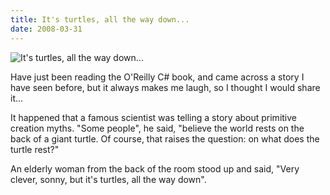 ```yaml
---
title: It's turtles, all the way down...
date: 2008-03-31
---
```


![It's turtles, all the way down...](https://source.unsplash.com/-m88z7ily-w/1600x900)

Have just been reading the O'Reilly C# book, and came across a story I have seen before, but it always makes me laugh, so I thought I would share it...

It happened that a famous scientist was telling a story about primitive creation myths. "Some people", he said, "believe the world rests on the back of a giant turtle. Of course, that raises the question: on what does the turtle rest?"

An elderly woman from the back of the room stood up and said, "Very clever, sonny, but it's turtles, all the way down".